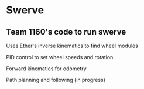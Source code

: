# Swerve
## Team 1160's code to run swerve

Uses Ether's inverse kinematics to find wheel modules

PID control to set wheel speeds and rotation

Forward kinematics for odometry

Path planning and following (in progress)
